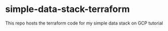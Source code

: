 # simple-data-stack-terraform
This repo hosts the terraform code for my simple data stack on GCP tutorial
